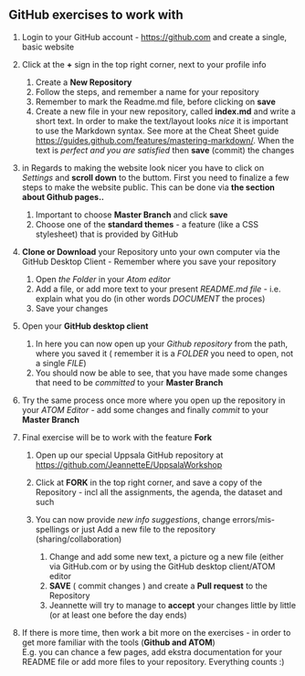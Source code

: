 ## GitHub exercises to work with

1. Login to your GitHub account - https://github.com and create a single, basic website

1. Click at the __+__ sign in the top right corner, next to your profile info
   1. Create a **New Repository**
   1. Follow the steps, and remember a name for your repository
   1. Remember to mark the Readme.md file, before clicking on **save**
   1. Create a new file in your new repository, called **index.md** and write a short text. In order to make the text/layout looks _nice_ it is important to use the Markdown syntax. See more at the Cheat Sheet guide https://guides.github.com/features/mastering-markdown/. When the text is _perfect and you are satisfied_ then **save** (commit) the changes <p>
1. in Regards to making the website look nicer you have to click on _Settings_ and **scroll down** to the buttom. First you  need to finalize a few steps to make the website public. This can be done via **the section about Github pages..**
    1. Important to choose __Master Branch__ and click **save**
    1. Choose one of the **standard themes** - a feature (like a CSS stylesheet) that is provided by GitHub<p>

1. **Clone or Download** your Repository unto your own computer via the GitHub Desktop Client - Remember where you save your repository
    1. Open *the Folder* in your *Atom editor*
    1. Add a file, or add more text to your present *README.md file* - i.e. explain what you do (in other words *DOCUMENT* the proces)
    1. Save your changes

1. Open your **GitHub desktop client**
    1. In here you can now open up your *Github repository* from the path, where you saved it ( remember it is a *FOLDER* you need to open,  not a single *FILE*)
    1. You should now be able to see, that you have made some changes that need to be *committed* to your __Master Branch__

1. Try the same process once more where you open up the repository in your *ATOM Editor* - add some changes and finally *commit* to your __Master Branch__

1. Final exercise will be to work with the feature **Fork**

    1. Open up our special Uppsala GitHub repository at  https://github.com/JeannetteE/UppsalaWorkshop

    1. Click at **FORK** in the top right corner, and save a copy of the Repository - incl all the assignments, the agenda, the dataset and such
    1. You can now provide *new info suggestions*, change errors/mis-spellings or just Add a new file to the repository (sharing/collaboration)
        1. Change and add some new text, a picture og a new file (either via GitHub.com or by using the GitHub desktop client/ATOM editor
        1. **SAVE** ( commit changes ) and create a **Pull request** to the Repository
        1. Jeannette will try to manage to  **accept** your changes little by little (or at least one before the day ends)

1. If there is more time, then work a bit more on the exercises - in order to get more familiar with the tools (__Github and ATOM__) <br>
E.g. you can chance a few pages, add ekstra documentation for your README file or add more files to your repository. Everything counts :)

